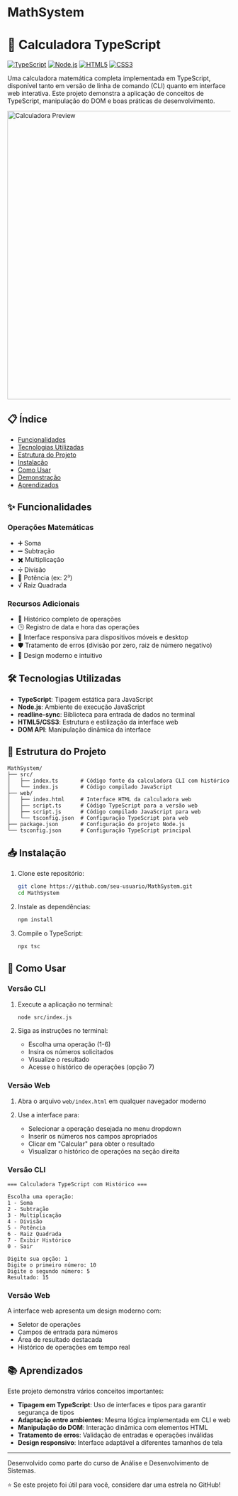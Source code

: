 # MathSystem

# 🧮 Calculadora TypeScript

[![TypeScript](https://img.shields.io/badge/TypeScript-007ACC?style=for-the-badge&logo=typescript&logoColor=white)](https://www.typescriptlang.org/)
[![Node.js](https://img.shields.io/badge/Node.js-43853D?style=for-the-badge&logo=node.js&logoColor=white)](https://nodejs.org/)
[![HTML5](https://img.shields.io/badge/HTML5-E34F26?style=for-the-badge&logo=html5&logoColor=white)](https://developer.mozilla.org/pt-BR/docs/Web/HTML)
[![CSS3](https://img.shields.io/badge/CSS3-1572B6?style=for-the-badge&logo=css3&logoColor=white)](https://developer.mozilla.org/pt-BR/docs/Web/CSS)

Uma calculadora matemática completa implementada em TypeScript, disponível tanto em versão de linha de comando (CLI) quanto em interface web interativa. Este projeto demonstra a aplicação de conceitos de TypeScript, manipulação do DOM e boas práticas de desenvolvimento.

<img src="https://i.imgur.com/1JK9SIp.png" alt="Calculadora Preview" width="650">

## 📋 Índice

- [Funcionalidades](#-funcionalidades)
- [Tecnologias Utilizadas](#-tecnologias-utilizadas)
- [Estrutura do Projeto](#-estrutura-do-projeto)
- [Instalação](#-instalação)
- [Como Usar](#-como-usar)
- [Demonstração](#-demonstração)
- [Aprendizados](#-aprendizados)

## ✨ Funcionalidades

### Operações Matemáticas
- ➕ Soma
- ➖ Subtração
- ✖️ Multiplicação
- ➗ Divisão
- 🔢 Potência (ex: 2³)
- √ Raiz Quadrada

### Recursos Adicionais
- 📝 Histórico completo de operações
- 🕒 Registro de data e hora das operações
- 🔄 Interface responsiva para dispositivos móveis e desktop
- 🛡️ Tratamento de erros (divisão por zero, raiz de número negativo)
- 🎨 Design moderno e intuitivo

## 🛠️ Tecnologias Utilizadas

- **TypeScript**: Tipagem estática para JavaScript
- **Node.js**: Ambiente de execução JavaScript
- **readline-sync**: Biblioteca para entrada de dados no terminal
- **HTML5/CSS3**: Estrutura e estilização da interface web
- **DOM API**: Manipulação dinâmica da interface

## 📁 Estrutura do Projeto

```
MathSystem/
├── src/
│   ├── index.ts       # Código fonte da calculadora CLI com histórico
│   └── index.js       # Código compilado JavaScript
├── web/
│   ├── index.html     # Interface HTML da calculadora web
│   ├── script.ts      # Código TypeScript para a versão web
│   ├── script.js      # Código compilado JavaScript para web
│   └── tsconfig.json  # Configuração TypeScript para web
├── package.json       # Configuração do projeto Node.js
└── tsconfig.json      # Configuração TypeScript principal
```

## 📥 Instalação

1. Clone este repositório:
   ```bash
   git clone https://github.com/seu-usuario/MathSystem.git
   cd MathSystem
   ```

2. Instale as dependências:
   ```bash
   npm install
   ```

3. Compile o TypeScript:
   ```bash
   npx tsc
   ```

## 🚀 Como Usar

### Versão CLI

1. Execute a aplicação no terminal:
   ```bash
   node src/index.js
   ```

2. Siga as instruções no terminal:
   - Escolha uma operação (1-6)
   - Insira os números solicitados
   - Visualize o resultado
   - Acesse o histórico de operações (opção 7)

### Versão Web

1. Abra o arquivo `web/index.html` em qualquer navegador moderno

2. Use a interface para:
   - Selecionar a operação desejada no menu dropdown
   - Inserir os números nos campos apropriados
   - Clicar em "Calcular" para obter o resultado
   - Visualizar o histórico de operações na seção direita

### Versão CLI
```
=== Calculadora TypeScript com Histórico ===

Escolha uma operação:
1 - Soma
2 - Subtração
3 - Multiplicação
4 - Divisão
5 - Potência
6 - Raiz Quadrada
7 - Exibir Histórico
0 - Sair

Digite sua opção: 1
Digite o primeiro número: 10
Digite o segundo número: 5
Resultado: 15
```

### Versão Web
A interface web apresenta um design moderno com:
- Seletor de operações
- Campos de entrada para números
- Área de resultado destacada
- Histórico de operações em tempo real

## 📚 Aprendizados

Este projeto demonstra vários conceitos importantes:

- **Tipagem em TypeScript**: Uso de interfaces e tipos para garantir segurança de tipos
- **Adaptação entre ambientes**: Mesma lógica implementada em CLI e web
- **Manipulação do DOM**: Interação dinâmica com elementos HTML
- **Tratamento de erros**: Validação de entradas e operações inválidas
- **Design responsivo**: Interface adaptável a diferentes tamanhos de tela

---

Desenvolvido como parte do curso de Análise e Desenvolvimento de Sistemas.

⭐ Se este projeto foi útil para você, considere dar uma estrela no GitHub!
